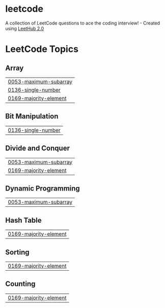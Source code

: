 # leetcode
A collection of LeetCode questions to ace the coding interview! - Created using [LeetHub 2.0](https://github.com/maitreya2954/LeetHub-2.0-Firefox)

<!---LeetCode Topics Start-->
# LeetCode Topics
## Array
|  |
| ------- |
| [0053-maximum-subarray](https://github.com/ADITYA15062005/leetcode/tree/master/0053-maximum-subarray) |
| [0136-single-number](https://github.com/ADITYA15062005/leetcode/tree/master/0136-single-number) |
| [0169-majority-element](https://github.com/ADITYA15062005/leetcode/tree/master/0169-majority-element) |
## Bit Manipulation
|  |
| ------- |
| [0136-single-number](https://github.com/ADITYA15062005/leetcode/tree/master/0136-single-number) |
## Divide and Conquer
|  |
| ------- |
| [0053-maximum-subarray](https://github.com/ADITYA15062005/leetcode/tree/master/0053-maximum-subarray) |
| [0169-majority-element](https://github.com/ADITYA15062005/leetcode/tree/master/0169-majority-element) |
## Dynamic Programming
|  |
| ------- |
| [0053-maximum-subarray](https://github.com/ADITYA15062005/leetcode/tree/master/0053-maximum-subarray) |
## Hash Table
|  |
| ------- |
| [0169-majority-element](https://github.com/ADITYA15062005/leetcode/tree/master/0169-majority-element) |
## Sorting
|  |
| ------- |
| [0169-majority-element](https://github.com/ADITYA15062005/leetcode/tree/master/0169-majority-element) |
## Counting
|  |
| ------- |
| [0169-majority-element](https://github.com/ADITYA15062005/leetcode/tree/master/0169-majority-element) |
<!---LeetCode Topics End-->
